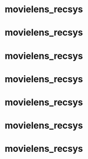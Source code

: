 # movielens_recsys
# movielens_recsys
# movielens_recsys
# movielens_recsys
# movielens_recsys
# movielens_recsys
# movielens_recsys
